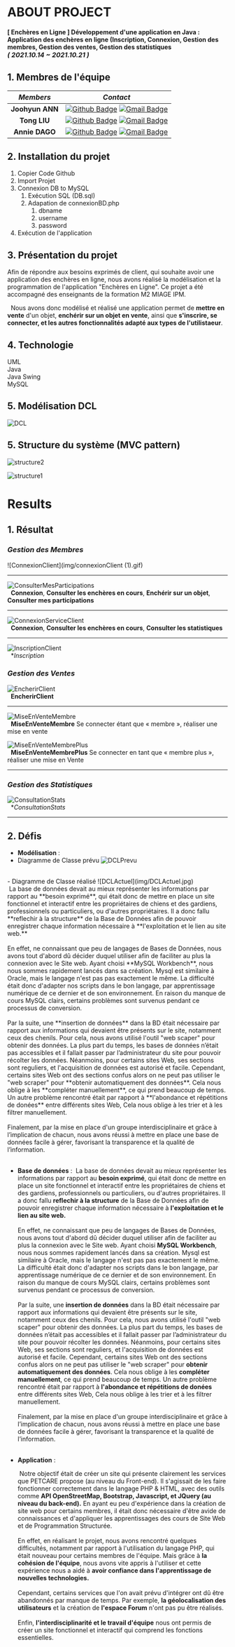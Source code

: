 
# ABOUT PROJECT
#### [ Enchères en Ligne ] Développement d'une application en Java : Application des enchères en ligne (Inscription, Connexion, Gestion des membres, Gestion des ventes, Gestion des statistiques <br><span style="font-size:15px">*( 2021.10.14 ~ 2021.10.21 )*</span>

## 1. Membres de l'équipe

|*Members*|*Contact*|
|:---:|---|
|**Joohyun ANN**|[![Github Badge](https://img.shields.io/badge/-Github-000?style=flat-square&logo=Github&logoColor=white)](http://github.com/catwithhumanface) [![Gmail Badge](https://img.shields.io/badge/-annjh11@gmail.com-c14438?style=flat-square&logo=Gmail&logoColor=white&link=mailto:annjh11@gmail.com)](mailto:annjh11@gmail.com)|
|**Tong LIU**|[![Github Badge](https://img.shields.io/badge/-Github-000?style=flat-square&logo=Github&logoColor=white)](https://github.com/Gabrielle07) [![Gmail Badge](https://img.shields.io/badge/-tongliu024@gmail.com-c14438?style=flat-square&logo=Gmail&logoColor=white&link=mailto:tongliu024@gmail.com)](mailto:tongliu024@gmail.com)|
|**Annie DAGO**|[![Github Badge](https://img.shields.io/badge/-Github-000?style=flat-square&logo=Github&logoColor=white)](https://github.com/Annie-create) [![Gmail Badge](https://img.shields.io/badge/-Lielyannie@gmail.com-c14438?style=flat-square&logo=Gmail&logoColor=white&link=mailto:Lielyannie@gmail.com)](mailto:Lielyannie@gmail.com)|

## 2. Installation du projet
1. Copier Code Github 
2. Import Projet
3. Connexion DB to MySQL
   1. Exécution SQL (DB.sql)
   2. Adapation de connexionBD.php
      1. dbname
      2. username
      3. password
4. Exécution de l'application
   
## 3. Présentation du projet
Afin de répondre aux besoins exprimés de client, qui souhaite avoir une application des enchères en ligne, nous avons réalisé la modélisation et la programmation de l'application "Enchères en Ligne". Ce projet a été accompagné des enseignants de la formation M2 MIAGE IPM. <br>


&nbsp; Nous avons donc modélisé et réalisé une application permet de **mettre en vente** d'un objet, **enchérir sur un objet en vente**, ainsi que **s'inscrire, se connecter, et les autres fonctionnalités adapté aux types de l'utilistaeur**.

## 4. Technologie
UML<br>
Java<br>
Java Swing<br>
MySQL<br>

## 5. Modélisation DCL
![DCL](img/dcl.png)
<br>

## 5. Structure du système (MVC pattern)
![structure2](img/structure2.png)
<br>

![structure1](img/structure1.png)
<br>

# Results
## 1. Résultat
### *Gestion des Membres*
![ConnexionClient](img/connexionClient (1).gif)
<br>

---

![ConsulterMesParticipations](img/consulterMesparticipations.gif)
<br>
&nbsp; **Connexion**, **Consulter les enchères en cours**, **Enchérir sur un objet**, **Consulter mes participations**

---


![ConnexionServiceClient](img/connexionServiceCommercial.gif)
<br>
&nbsp; **Connexion**, **Consulter les enchères en cours**, **Consulter les statistiques**

---

![InscriptionClient](img/inscriptionClient.gif)
<br>
&nbsp; **Inscription*


### *Gestion des Ventes*

![EncherirClient](img/EncherirClient.gif)
<br>
&nbsp; **EncherirClient**

---

![MiseEnVenteMembre](img/MiseEnVenteMembre.gif)
<br>
&nbsp; **MiseEnVenteMembre**
Se connecter étant que « membre », réaliser une mise en vente


![MiseEnVenteMembrePlus](img/MiseEnVenteMembrePlus.gif)
<br>
&nbsp; **MiseEnVenteMembrePlus**
Se connecter en tant que « membre plus », réaliser une mise en Vente

---

### *Gestion des Statistiques*
![ConsultationStats](img/ConsultationStats.gif)
<br>
&nbsp; **ConsultationStats*

---


## 2. Défis
 - **Modélisation** : 
 - Diagramme de Classe prévu
 ![DCLPrevu](img/dcl.png)
<br>
 - Diagramme de Classe réalisé
 ![DCLActuel](img/DCLActuel.jpg)
<br>
    &nbsp;La base de données devait au mieux représenter les informations par rapport au **besoin exprimé**, qui était donc de mettre en place un site fonctionnel et interactif entre les propriétaires de chiens et des gardiens, professionnels ou particuliers, ou d'autres propriétaires. Il a donc fallu **reflechir à la structure** de la Base de Données afin de pouvoir enregistrer chaque information nécessaire à **l'exploitation et le lien au site web.**
<br><br>En effet, ne connaissant que peu de langages de Bases de Données, nous avons tout d'abord dû décider duquel utiliser afin de faciliter au plus la connexion avec le Site web. Ayant choisi **MySQL Workbench**, nous nous sommes rapidement lancés dans sa création. Mysql est similaire à Oracle, mais le langage n'est pas pas exactement le même. La difficulté était donc d'adapter nos scripts dans le bon langage, par apprentissage numérique de ce dernier et de son environnement. En raison du manque de cours MySQL clairs, certains problèmes sont survenus pendant ce processus de conversion.<br><br>Par la suite, une **insertion de données** dans la BD était nécessaire par rapport aux informations qui devaient être présents sur le site, notamment ceux des chenils. Pour cela, nous avons utilisé l'outil "web scaper" pour obtenir des données. La plus part du temps, les bases de données n’était pas accessibles et il fallait passer par l’administrateur du site pour pouvoir récolter les données. Néanmoins, pour certains sites Web, ses sections sont reguliers, et l'acquisition de données est autorisé et facile. Cependant, certains sites Web ont des sections confus alors on ne peut pas utiliser le "web scraper" pour **obtenir automatiquement des données**. Cela nous oblige à les **compléter manuellement**, ce qui prend beaucoup de temps. Un autre problème rencontré était par rapport à **l'abondance et répétitions de donées** entre différents sites Web, Cela nous oblige à les trier et à les filtrer manuellement.<br><br>Finalement, par la mise en place d'un groupe interdisciplinaire et grâce à l’implication de chacun, nous avons réussi à mettre en place une base de données facile à gérer, favorisant la transparence et la qualité de l’information.<br><br>

 - **Base de données** : 
    &nbsp;La base de données devait au mieux représenter les informations par rapport au **besoin exprimé**, qui était donc de mettre en place un site fonctionnel et interactif entre les propriétaires de chiens et des gardiens, professionnels ou particuliers, ou d'autres propriétaires. Il a donc fallu **reflechir à la structure** de la Base de Données afin de pouvoir enregistrer chaque information nécessaire à **l'exploitation et le lien au site web.**
<br><br>En effet, ne connaissant que peu de langages de Bases de Données, nous avons tout d'abord dû décider duquel utiliser afin de faciliter au plus la connexion avec le Site web. Ayant choisi **MySQL Workbench**, nous nous sommes rapidement lancés dans sa création. Mysql est similaire à Oracle, mais le langage n'est pas pas exactement le même. La difficulté était donc d'adapter nos scripts dans le bon langage, par apprentissage numérique de ce dernier et de son environnement. En raison du manque de cours MySQL clairs, certains problèmes sont survenus pendant ce processus de conversion.<br><br>Par la suite, une **insertion de données** dans la BD était nécessaire par rapport aux informations qui devaient être présents sur le site, notamment ceux des chenils. Pour cela, nous avons utilisé l'outil "web scaper" pour obtenir des données. La plus part du temps, les bases de données n’était pas accessibles et il fallait passer par l’administrateur du site pour pouvoir récolter les données. Néanmoins, pour certains sites Web, ses sections sont reguliers, et l'acquisition de données est autorisé et facile. Cependant, certains sites Web ont des sections confus alors on ne peut pas utiliser le "web scraper" pour **obtenir automatiquement des données**. Cela nous oblige à les **compléter manuellement**, ce qui prend beaucoup de temps. Un autre problème rencontré était par rapport à **l'abondance et répétitions de donées** entre différents sites Web, Cela nous oblige à les trier et à les filtrer manuellement.<br><br>Finalement, par la mise en place d'un groupe interdisciplinaire et grâce à l’implication de chacun, nous avons réussi à mettre en place une base de données facile à gérer, favorisant la transparence et la qualité de l’information.<br><br>

    
- **Application** : 
    
    &nbsp;Notre objectif était de créer un site qui présente clairement les services que PETCARE propose (au niveau du Front-end). Il s'agissait de les faire fonctionner correctement dans le langage PHP & HTML, avec des outils comme **API OpenStreetMap, Bootstrap, Javascript, et JQuery (au niveau du back-end).** En ayant eu peu d'expérience dans la création de site web pour certains membres, il était donc nécessaire d'être avide de connaissances et d'appliquer les apprentissages des cours de Site Web et de Programmation Structurée.<br><br>En effet, en réalisant le projet, nous avons rencontré quelques difficultés, notamment par rapport à l'utilisation du langage PHP, qui était nouveau pour certains membres de l'équipe. Mais grâce à **la cohésion de l'équipe**, nous avons vite appris à l'utiliser et cette expérience nous a aidé à **avoir confiance dans l'apprentissage de nouvelles technologies.**<br><br>Cependant, certains services que l'on avait prévu d'intégrer ont dû être abandonnés par manque de temps. Par exemple, **la géolocalisation des utilisateurs** et la création de **l'espace Forum** n'ont pas pu être réalisés.<br><br>Enfin, **l'interdisciplinarité et le travail d'équipe** nous ont permis de créer un site fonctionnel et interactif qui comprend les fonctions essentielles.<br><br>




